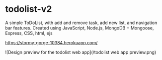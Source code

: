 # todolist-v2
A simple ToDoList, with add and remove task, add new list, and navigation bar features.
Created using JavaScript, Node.js, MongoDB + Mongoose, Express, CSS, html, ejs


https://stormy-gorge-10384.herokuapp.com/


![Design preview for the todolist web app](/todolist web app preview.png)
